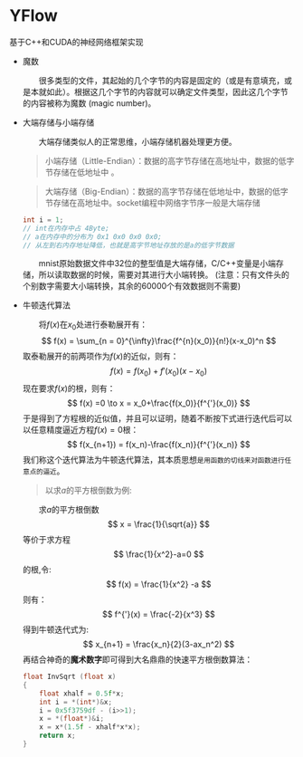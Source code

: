 
# YFlow

基于C++和CUDA的神经网络框架实现



+ 魔数
  
    &emsp;&emsp;很多类型的文件，其起始的几个字节的内容是固定的（或是有意填充，或是本就如此）。根据这几个字节的内容就可以确定文件类型，因此这几个字节的内容被称为魔数 (magic number)。

+ 大端存储与小端存储
  
  &emsp;&emsp;大端存储类似人的正常思维，小端存储机器处理更方便。
  > 小端存储（Little-Endian）：数据的高字节存储在高地址中，数据的低字节存储在低地址中 。

  > 大端存储（Big-Endian）：数据的高字节存储在低地址中，数据的低字节存储在高地址中。socket编程中网络字节序一般是大端存储

  ```C++
  int i = 1;
  // int在内存中占 4Byte; 
  // a在内存中的分布为 0x1 0x0 0x0 0x0; 
  // 从左到右内存地址降低，也就是高字节地址存放的是a的低字节数据
  ```
  &emsp;&emsp;mnist原始数据文件中32位的整型值是大端存储，C/C++变量是小端存储，所以读取数据的时候，需要对其进行大小端转换。 (注意：只有文件头的个别数字需要大小端转换，其余的60000个有效数据则不需要)

+ 牛顿迭代算法

  &emsp;&emsp;将$f(x)$在$x_0$处进行泰勒展开有：
  $$
  f(x) = \sum_{n = 0}^{\infty}\frac{f^{n}(x_0)}{n!}(x-x_0)^n
  $$
  取泰勒展开的前两项作为$f(x)$的近似，则有：
  $$
  f(x) = f(x_0)+f{'}(x_0)(x-x_0)
  $$
  现在要求$f(x)$的根，则有：
  $$
  f(x) =0 \to x = x_0+\frac{f(x_0)}{f^{'}(x_0)} 
  $$
  于是得到了方程根的近似值，并且可以证明，随着不断按下式进行迭代后可以以任意精度逼近方程$f(x)=0$根：
  $$
  f(x_{n+1}) = f(x_n)-\frac{f(x_n)}{f^{'}(x_n)}
  $$
  我们称这个迭代算法为牛顿迭代算法，其本质思想`是用函数的切线来对函数进行任意点的逼近`。
  > 以求$a$的平方根倒数为例:

  &emsp;&emsp;求$a$的平方根倒数
  $$
  x = \frac{1}{\sqrt{a}}
  $$
  等价于求方程
  $$
  \frac{1}{x^2}-a=0
  $$
  的根,令:
  $$
  f(x) = \frac{1}{x^2} -a
  $$
  则有：
  $$
  f^{'}(x) = \frac{-2}{x^3}
  $$
  得到牛顿迭代式为:
  $$
  x_{n+1} = \frac{x_n}{2}(3-ax_n^2)
  $$
  再结合神奇的**魔术数字**即可得到大名鼎鼎的快速平方根倒数算法：
  ```C++
  float InvSqrt (float x)
  {
      float xhalf = 0.5f*x;
      int i = *(int*)&x;
      i = 0x5f3759df - (i>>1);
      x = *(float*)&i;
      x = x*(1.5f - xhalf*x*x);
      return x;
  }
  ```
